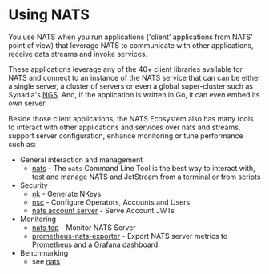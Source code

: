 # Using NATS

You use NATS when you run applications ('client' applications from NATS' point of view) that leverage NATS to communicate with other applications, receive data streams and invoke services.

These applications leverage any of the 40+ client libraries available for NATS and connect to an instance of the NATS service that can can be either a single server, a cluster of servers or even a global super-cluster such as Synadia's [NGS](https://synadia.com/ngs). And, if the application is written in Go, it can even embed its own server.

Beside those client applications, the NATS Ecosystem also has many tools to interact with other applications and services over nats and streams, support server configuration, enhance monitoring or tune performance such as:

* General interaction and management
  * [nats](nats_cli/readme.md) - The `nats` Command Line Tool is the best way to interact with, test and manage NATS and JetStream from a terminal or from scripts
* Security
  * [nk](nk.md) - Generate NKeys
  * [nsc](nsc/) - Configure Operators, Accounts and Users
  * [nats account server](/using-nats/nats-tools/nats-tools/nas/README.md) - Serve Account JWTs
* Monitoring
  * [nats top](nats_top/) - Monitor NATS Server
  * [prometheus-nats-exporter](https://github.com/nats-io/prometheus-nats-exporter) - Export NATS server metrics to [Prometheus](https://prometheus.io/) and a [Grafana](https://grafana.com) dashboard.
* Benchmarking
  * see [nats](nats_cli/readme.md)

